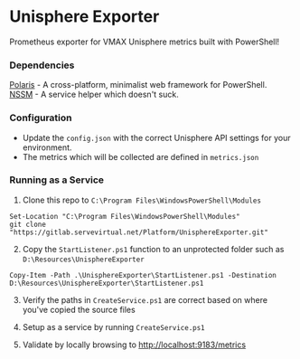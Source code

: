 # Unisphere Exporter

Prometheus exporter for VMAX Unisphere metrics built with PowerShell!

### Dependencies

[Polaris](https://github.com/PowerShell/Polaris) - A cross-platform, minimalist web framework for PowerShell.  
[NSSM](https://nssm.cc/download) - A service helper which doesn't suck.

### Configuration

- Update the `config.json` with the correct Unisphere API settings for your environment.
- The metrics which will be collected are defined in `metrics.json`

### Running as a Service

1. Clone this repo to `C:\Program Files\WindowsPowerShell\Modules`

```
Set-Location "C:\Program Files\WindowsPowerShell\Modules"
git clone "https://gitlab.servevirtual.net/Platform/UnisphereExporter.git"
```

2. Copy the `StartListener.ps1` function to an unprotected folder such as `D:\Resources\UnisphereExporter`

```
Copy-Item -Path .\UnisphereExporter\StartListener.ps1 -Destination D:\Resources\UnisphereExporter\StartListener.ps1
```

3. Verify the paths in `CreateService.ps1` are correct based on where you've copied the source files

4. Setup as a service by running `CreateService.ps1`

5. Validate by locally browsing to [http://localhost:9183/metrics](http://localhost:9183/metrics)
